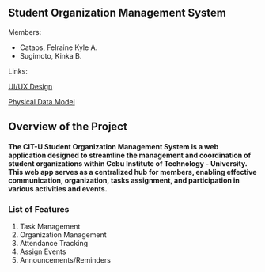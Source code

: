 ## Student Organization Management System

Members:

- Cataos, Felraine Kyle A.
- Sugimoto, Kinka B.

Links:

[UI/UX Design](https://www.figma.com/design/eROzR0qrmb3qH1liQ6ZYae/IM2-Student-Organization-Management-System?node-id=0-1&t=7ZJEzNFn9xb5FfvS-1)

[Physical Data Model](https://www.canva.com/design/DAGTbNRXjKo/ys5pF-ACSxFtDfMrR0Nd8g/edit?utm_content=DAGTbNRXjKo&utm_campaign=designshare&utm_medium=link2&utm_source=sharebutton)

## Overview of the Project

#### The CIT-U Student Organization Management System is a web application designed to streamline the management and coordination of student organizations within Cebu Institute of Technology - University. This web app serves as a centralized hub for members, enabling effective communication, organization, tasks assignment, and participation in various activities and events.

### List of Features

1. Task Management
2. Organization Management
3. Attendance Tracking
4. Assign Events
5. Announcements/Reminders
